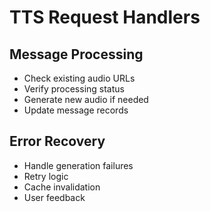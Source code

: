 # TTS Request Handlers

## Message Processing
- Check existing audio URLs
- Verify processing status
- Generate new audio if needed
- Update message records

## Error Recovery
- Handle generation failures
- Retry logic
- Cache invalidation
- User feedback